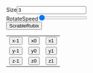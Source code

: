 <html>
<head>
    <script src="p5.js"></script>
    <script src="sketch.js"></script>
</head>
<body>
    Size<input type="text" value="3" onchange="setup()" id="RubixSize"><br />
    RotateSpeed<input type="range" min="0" max="8" value="0" id="RotateSpeed"><br />
    <!-- 
    RotateX<input type="range" min="0" max="360" value="0" id="RotateX"><br />
    RotateY<input type="range" min="0" max="360" value="0" id="RotateY"><br />
    RotateZ<input type="range" min="0" max="360" value="0" id="RotateZ"><br />-->
    <button onClick="scrableCount = 100">ScrableRubix</button>
    <table>
        <tr>
            <td><button onClick="RubixRotateX(-1)">x-1</button></td>
            <td><button onClick="RubixRotateX(0)">x0</button></td>
            <td><button onClick="RubixRotateX(1)">x1</button></td>
        </tr>
        <tr>
            <td><button onClick="RubixRotateY(-1)">y-1</button></td>
            <td><button onClick="RubixRotateY(0)">y0</button></td>
            <td><button onClick="RubixRotateY(1)">y1</button></td>
        </tr>
        <tr>
            <td><button onClick="RubixRotateZ(-1)">z-1</button></td>
            <td><button onClick="RubixRotateZ(0)">z0</button></td>
            <td><button onClick="RubixRotateZ(1)">z1</button></td>
        </tr>
    </table>
</body>
</html>